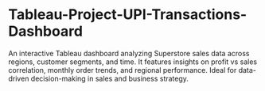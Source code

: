 # Tableau-Project-UPI-Transactions-Dashboard
An interactive Tableau dashboard analyzing Superstore sales data across regions, customer segments, and time. It features insights on profit vs sales correlation, monthly order trends, and regional performance. Ideal for data-driven decision-making in sales and business strategy.
